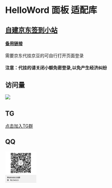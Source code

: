 # HelloWord 面板 适配库

## <a href="http://nark.tyzm.vip/">自建京东签到小站</a>

#### <a href="http://182.160.4.125:6789/">备用链接</a>

需要京东代挂京豆的可自行打开页面登录

#### 注意：代挂的请关闭小额免密登录,以免产生经济纠纷

## 访问量

![](https://profile-counter.glitch.me/ShuaiLeiLu/count.svg)

## TG

<a href="https://t.me/+hHXs_RBjJkYxOGNl">点击加入TG群</a>

## QQ

<img src="./utils/QQ.png" width="100" alt="二维码">

